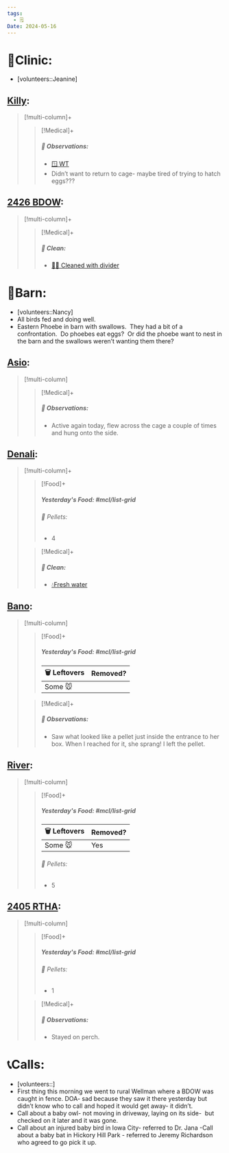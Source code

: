 ```yaml
---
tags:
  - 🗒️
Date: 2024-05-16
---
```


# 🏥Clinic:
- [volunteers::Jeanine]

## [Killy](../RARE%20Birds/Ed%20Birds/Killy.md):
> [!multi-column]+
>
>> [!Medical]+
>> ##### 🔭 Observations:
>> - [🪟 WT](../Admin/Codes/Window%20time.md)
>> - Didn’t want to return to cage- maybe tired of trying to hatch eggs???

## [2426 BDOW](../RARE%20Birds/2426%20BDOW.md):
> [!multi-column]+
>
>> [!Medical]+
>>##### 🫧 Clean:
>> - [🧼➗ Cleaned with divider](../Admin/Codes/Cleaned%20with%20divider.md)

# 🏡Barn:
- [volunteers::Nancy]
- All birds fed and doing well.
- Eastern Phoebe in barn with swallows.  They had a bit of a confrontation.  Do phoebes eat eggs?  Or did the phoebe want to nest in the barn and the swallows weren’t wanting them there?

## [Asio](../RARE%20Birds/Ed%20Birds/Asio.md):
> [!multi-column]
>
>> [!Medical]+
>> ##### 🔭 Observations:
>> - Active again today, flew across the cage a couple of times and hung onto the side.

## [Denali](../RARE%20Birds/Ed%20Birds/Denali.md):
> [!multi-column]+
>
>> [!Food]+
>> ##### Yesterday's Food: #mcl/list-grid
>>###### 💩 Pellets:
>>- 4
>
>> [!Medical]+
>>##### 🫧 Clean:
>> - [💧Fresh water](../Admin/Codes/Fresh%20water.md)

## [Bano](../RARE%20Birds/Ed%20Birds/Bano.md):
> [!multi-column]
>
>> [!Food]+
>> ##### Yesterday's Food: #mcl/list-grid
>> |🗑️ Leftovers| Removed?
>> |---|---|
>>|Some 🐭|
>
>> [!Medical]+
>> ##### 🔭 Observations:
>> - Saw what looked like a pellet just inside the entrance to her box. When I reached for it, she sprang! I left the pellet.

## [River](../RARE%20Birds/Ed%20Birds/River.md):
> [!multi-column]
>
>> [!Food]+
>> ##### Yesterday's Food: #mcl/list-grid
>> |🗑️ Leftovers| Removed?
>> |---|---|
>>|Some 🐭|Yes
>>
>>###### 💩 Pellets:
>>- 5
>>

## [2405 RTHA](../RARE%20Birds/2405%20RTHA.md):
> [!multi-column]
>
>> [!Food]+
>> ##### Yesterday's Food: #mcl/list-grid
>>###### 💩 Pellets:
>>- 1
>
>> [!Medical]+
>> ##### 🔭 Observations:
>> - Stayed on perch.

# 📞Calls:
- [volunteers::]
- First thing this morning we went to rural Wellman where a BDOW was caught in fence. DOA- sad because they saw it there yesterday but didn’t know who to call and hoped it would get away- it didn’t.
- Call about a baby owl- not moving in driveway, laying on its side-  but checked on it later and it was gone.
- Call about an injured baby bird in Iowa City- referred to Dr. Jana
-Call about a baby bat in Hickory Hill Park - referred to Jeremy Richardson who agreed to go pick it up.